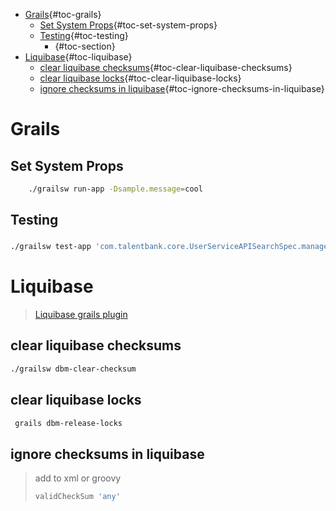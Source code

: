 -   [Grails](#grails){#toc-grails}
    -   [Set System Props](#set-system-props){#toc-set-system-props}
    -   [Testing](#testing){#toc-testing}
        -   [](#section){#toc-section}
-   [Liquibase](#liquibase){#toc-liquibase}
    -   [clear liquibase
        checksums](#clear-liquibase-checksums){#toc-clear-liquibase-checksums}
    -   [clear liquibase
        locks](#clear-liquibase-locks){#toc-clear-liquibase-locks}
    -   [ignore checksums in
        liquibase](#ignore-checksums-in-liquibase){#toc-ignore-checksums-in-liquibase}

# Grails

## Set System Props

``` bash
    ./grailsw run-app -Dsample.message=cool
```

## Testing

### 

``` bash
./grailsw test-app 'com.talentbank.core.UserServiceAPISearchSpec.manager_query*' -unit
```

# Liquibase

> [Liquibase grails
> plugin](//grails-plugins.github.io/grails-database-migration/3.0.x/index.html)

## clear liquibase checksums

``` bash
./grailsw dbm-clear-checksum
```

## clear liquibase locks

``` bash
 grails dbm-release-locks
```

## ignore checksums in liquibase

> add to xml or groovy
>
> ``` groovy
> validCheckSum 'any'
> ```